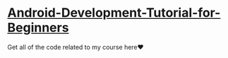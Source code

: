 # [Android-Development-Tutorial-for-Beginners](https://youtube.com/playlist?list=PLIAD_OEyckudMsJG3MLg67ilX5AFROUTN)

Get all of the code related to my course here❤️

